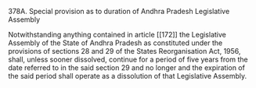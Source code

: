378A. Special provision as to duration of Andhra Pradesh Legislative Assembly

Notwithstanding anything contained in article [[172]]  the Legislative Assembly of the State of Andhra Pradesh as constituted under the provisions of sections 28 and 29 of the States Reorganisation Act, 1956, shall, unless sooner dissolved, continue for a period of five years from the date referred to in the said section 29 and no longer and the expiration of the said period shall operate as a dissolution of that Legislative Assembly.

